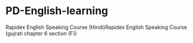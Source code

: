 # PD-English-learning
Rapidex English Speaking Course (Hindi)Rapidex English Speaking Course (gujrati chapter 6 section (F))

